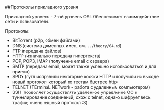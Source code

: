 ##Протоколы прикладного уровня

Прикладной уровень - 7-ой уровень OSI. Обеспечивает взаимодействие сети и пользователя.

Протоколы:

- BitTorrent (p2p, обмен файлами)
- DNS (система доменных имен, см. `../theory/04.md`)
- FTP (передача файлов)
- HTTP (изначально передача гипертекста)
- POP, POP3, IMAP (получение email с сервера)
- SMTP (передача email, может также успешно использоваться и для приема)
- SPDY (гугл исправили некоторые косяки HTTP и получили на выходе новый протокол, который по тестам быстрее http)
- TELNET (TErminaL NETwork - работа с удаленным компьютером)
- SSH (позволяет осуществлять удаленное управление ОС и туннелирование соединений; схож с telnet, однако шифрует весь трафик; очень няшный протокол :3)